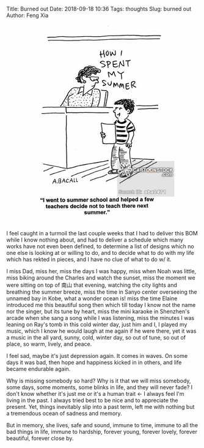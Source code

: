 Title: Burned out
Date: 2018-09-18 10:36
Tags: thoughts
Slug: burned out
Author: Feng Xia

<figure class="col l4 m4 s12">
  <img src="/images/summer%20school.jpg"/>
</figure>

I feel caught in a turmoil the last couple weeks that I had to deliver
this BOM while I know nothing about, and had to deliver a schedule
which many works have not even been defined, to determine a list of
designs which no one else is looking at or willing to do, and to
decide what to do with my life which has rekted in pieces, and I have
no clue of what to do w/ it.

I miss Dad, miss her, miss the days I was happy, miss when Noah was
little, miss biking around the Charles and watch the sunset, miss the
moment we were sitting on top of 南山 that evening, watching the city
lights and breathing the summer breeze, miss the time in Sanyo center
overseeing the unnamed bay in Kobe, what a wonder ocean is! miss the
time Elaine introduced me this beautiful song then which till today I
know not the name nor the singer, but its tune by heart, miss the mini
karaoke in Shenzhen's arcade when she sang a song while I was
listening, miss the minutes I was leaning on Ray's tomb in this cold
winter day, just him and I, I played my music, which I know he would
laugh at me again if he were there, yet it was a music in the all
yard, sunny, cold, winter day, so out of tune, so out of place, so
warm, lively, and peace.

I feel sad, maybe it's just depression again. It comes in waves. On
some days it was bad, then hope and happiness kicked in in others, and
life became endurable again. 

Why is missing somebody so hard? Why is it that we will miss somebody,
some days, some moments, some blinks in life, and they will never
fade? I don't know whether it's just me or it's a human trait &larr; I
always feel I'm living in the past. I always tried best to be nice and
to appreciate the present. Yet, things inevitably slip into a past
term, left me with nothing but a tremendous ocean of sadness and
memory.

But in memory, she lives, safe and sound, immune to time, immune to
all the bad things in life, immune to hardship, forever young, forever
lovely, forever beautiful, forever close by.

